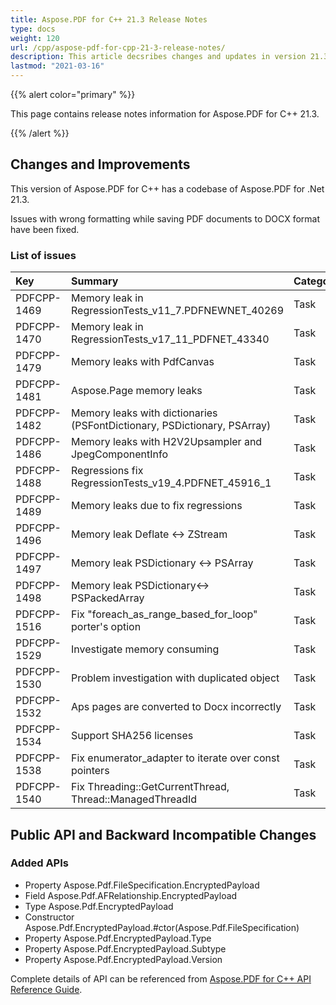 ```yaml
---
title: Aspose.PDF for C++ 21.3 Release Notes
type: docs
weight: 120
url: /cpp/aspose-pdf-for-cpp-21-3-release-notes/
description: This article decsribes changes and updates in version 21.3 of Aspose.PDF for C++ library
lastmod: "2021-03-16"
---
```


{{% alert color="primary" %}}

This page contains release notes information for Aspose.PDF for C++ 21.3.

{{% /alert %}}

## Changes and Improvements

This version of Aspose.PDF for C++ has a codebase of Aspose.PDF for .Net 21.3.

Issues with wrong formatting while saving PDF documents to DOCX format have been fixed.

### List of issues

|**Key**|**Summary**|**Category**|
| :- | :- | :- |
|PDFCPP-1469| Memory leak in RegressionTests_v11_7.PDFNEWNET_40269|Task
|PDFCPP-1470| Memory leak in RegressionTests_v17_11_PDFNET_43340|Task
|PDFCPP-1479| Memory leaks with PdfCanvas|Task
|PDFCPP-1481| Aspose.Page memory leaks|Task
|PDFCPP-1482| Memory leaks with dictionaries (PSFontDictionary, PSDictionary, PSArray)|Task
|PDFCPP-1486| Memory leaks with H2V2Upsampler and JpegComponentInfo|Task
|PDFCPP-1488| Regressions fix RegressionTests_v19_4.PDFNET_45916_1|Task
|PDFCPP-1489| Memory leaks due to fix regressions|Task
|PDFCPP-1496| Memory leak Deflate <-> ZStream|Task
|PDFCPP-1497| Memory leak PSDictionary <-> PSArray|Task
|PDFCPP-1498| Memory leak PSDictionary<-> PSPackedArray|Task
|PDFCPP-1516| Fix "foreach_as_range_based_for_loop" porter's option|Task
|PDFCPP-1529| Investigate memory consuming|Task
|PDFCPP-1530| Problem investigation with duplicated object|Task
|PDFCPP-1532| Aps pages are converted to Docx incorrectly|Task
|PDFCPP-1534| Support SHA256 licenses|Task
|PDFCPP-1538| Fix enumerator_adapter to iterate over const pointers|Task
|PDFCPP-1540| Fix Threading::GetCurrentThread, Thread::ManagedThreadId|Task

## Public API and Backward Incompatible Changes

### Added APIs

* Property Aspose.Pdf.FileSpecification.EncryptedPayload
* Field Aspose.Pdf.AFRelationship.EncryptedPayload
* Type Aspose.Pdf.EncryptedPayload
* Constructor Aspose.Pdf.EncryptedPayload.#ctor(Aspose.Pdf.FileSpecification)
* Property Aspose.Pdf.EncryptedPayload.Type
* Property Aspose.Pdf.EncryptedPayload.Subtype
* Property Aspose.Pdf.EncryptedPayload.Version

Complete details of API can be referenced from [Aspose.PDF for C++ API Reference Guide](https://reference.aspose.com/pdf/cpp).

